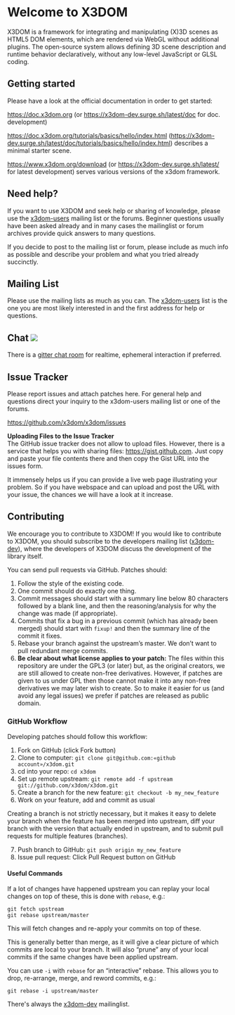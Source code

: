 Welcome to X3DOM 
================
X3DOM is a framework for integrating and manipulating (X)3D scenes as HTML5
DOM elements, which are rendered via WebGL without additional plugins.
The open-source system allows defining 3D scene description and runtime
behavior declaratively, without any low-level JavaScript or GLSL coding.


Getting started
---------------
Please have a look at the official documentation in order to get started:

https://doc.x3dom.org (or https://x3dom-dev.surge.sh/latest/doc for doc. development)

https://doc.x3dom.org/tutorials/basics/hello/index.html (https://x3dom-dev.surge.sh/latest/doc/tutorials/basics/hello/index.html) describes a minimal starter scene.

https://www.x3dom.org/download (or https://x3dom-dev.surge.sh/latest/ for latest development) serves various versions of the x3dom framework. 

Need help?
----------
If you want to use X3DOM and seek help or sharing of knowledge, please use
the [x3dom-users][] mailing list or the forums. Beginner questions usually have
been asked already and in many cases the mailinglist or forum archives provide
quick answers to many questions.

If you decide to post to the mailing list or forum, please include as much
info as possible and describe your problem and what you tried already
succinctly.


Mailing List
-------------
Please use the mailing lists as much as you can. The 
[x3dom-users][] list is the one you are most likely interested in 
and the first address for help or questions.

Chat [![](https://badges.gitter.im/x3dom/LOBBY.svg)](https://gitter.im/x3dom/LOBBY?utm_source=badge&utm_medium=badge&utm_campaign=pr-badge)
---
There is a [gitter chat room](https://gitter.im/x3dom/LOBBY) for realtime, ephemeral interaction if preferred.

Issue Tracker
-------------
Please report issues and attach patches here. For general help and questions
direct your inquiry to the x3dom-users mailing list or one of the forums.

https://github.com/x3dom/x3dom/issues


**Uploading Files to the Issue Tracker**   
The GitHub issue tracker does not allow to upload files. However, there is a
service that helps you with sharing files: https://gist.github.com. Just copy
and paste your file contents there and then copy the Gist URL into the
issues form.

It immensely helps us if you can provide a live web page illustrating your
problem. So if you have webspace and can upload and post the URL with your
issue, the chances we will have a look at it increase.


Contributing
------------
We encourage you to contribute to X3DOM! If you would like to contribute to
X3DOM, you should subscribe to the developers mailing list ([x3dom-dev][]), 
where the developers of X3DOM discuss the development of the library itself.

You can send pull requests via GitHub. Patches should:

  1. Follow the style of the existing code.
  2. One commit should do exactly one thing.
  3. Commit messages should start with a summary line below 80 characters 
     followed by a blank line, and then the reasoning/analysis for why the 
     change was made (if appropriate).
  4. Commits that fix a bug in a previous commit (which has already been 
     merged) should start with `fixup!` and then the summary line of the 
     commit it fixes.
  5. Rebase your branch against the upstream’s master. We don’t want to pull 
     redundant merge commits.
  6. **Be clear about what license applies to your patch:** The files within 
     this repository are under the GPL3 (or later) but, as the original 
     creators, we are still allowed to create non-free derivatives. However, 
     if patches are given to us under GPL then those cannot make it into any 
     non-free derivatives we may later wish to create. So to make it easier 
     for us (and avoid any legal issues) we prefer if patches are released as 
     public domain.


### GitHub Workflow

Developing patches should follow this workflow:

  1.  Fork on GitHub (click Fork button)
  2.  Clone to computer: `git clone git@github.com:«github account»/x3dom.git`
  3.  cd into your repo: `cd x3dom`
  4.  Set up remote upstream: `git remote add -f upstream git://github.com/x3dom/x3dom.git`
  5.  Create a branch for the new feature: `git checkout -b my_new_feature`
  6.  Work on your feature, add and commit as usual

Creating a branch is not strictly necessary, but it makes it easy to delete 
your branch when the feature has been merged into upstream, diff your branch 
with the version that actually ended in upstream, and to submit pull requests 
for multiple features (branches).

  7.  Push branch to GitHub: `git push origin my_new_feature`
  8.  Issue pull request: Click Pull Request button on GitHub

#### Useful Commands

If a lot of changes have happened upstream you can replay your local changes 
on top of these, this is done with `rebase`, e.g.:

    git fetch upstream
    git rebase upstream/master

This will fetch changes and re-apply your commits on top of these.

This is generally better than merge, as it will give a clear picture of which 
commits are local to your branch. It will also “prune” any of your local 
commits if the same changes have been applied upstream.

You can use `-i` with `rebase` for an “interactive” rebase. This allows you 
to drop, re-arrange, merge, and reword commits, e.g.:

	git rebase -i upstream/master

There's always the [x3dom-dev][] mailinglist.


[x3dom-users]:   https://lists.sourceforge.net/lists/listinfo/x3dom-users
[x3dom-dev]:     https://lists.sourceforge.net/lists/listinfo/x3dom-developers
[GPL 3]:         http://www.gnu.org/copyleft/gpl.html
